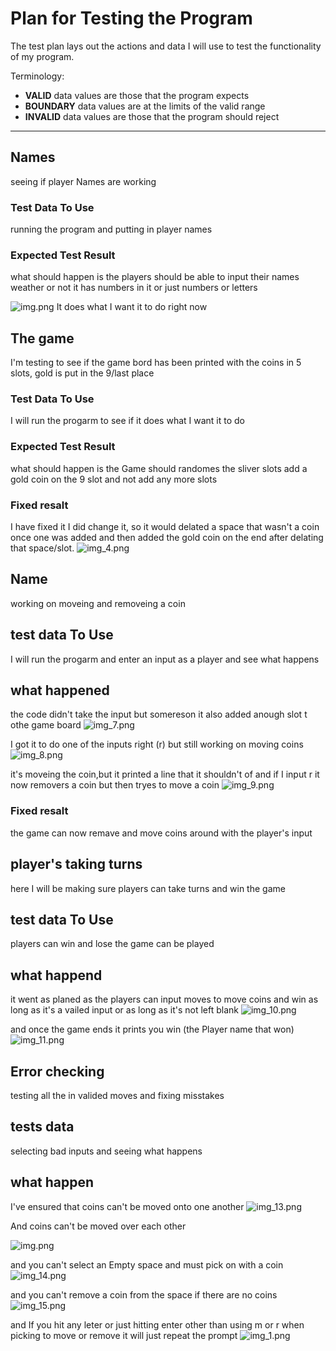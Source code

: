 # Plan for Testing the Program

The test plan lays out the actions and data I will use to test the functionality of my program.

Terminology:

- **VALID** data values are those that the program expects
- **BOUNDARY** data values are at the limits of the valid range
- **INVALID** data values are those that the program should reject

---

## Names

seeing if player Names are working

### Test Data To Use

running the program and putting in player names

### Expected Test Result

what should happen is the players should be
able to input their names weather or not it has 
numbers in it or just numbers or letters 

![img.png](screenshots/img.png)
 It does what I want it to do right now 


## The game

I'm testing to see if the game bord has been printed 
with the coins in 5 slots, gold is put in the 9/last place

### Test Data To Use
I will run the progarm to see if it does what I want it to do

### Expected Test Result

what should happen is the Game should randomes the sliver slots add a gold coin on the 9 slot and not
add any more slots
### Fixed resalt
I have fixed it I did change it, so it would delated a space that wasn't a coin once one was added
and then added the gold coin on the end after delating that space/slot.
![img_4.png](screenshots/img_4.png)


## Name 
working on moveing and removeing a coin

## test data To Use
I will run the progarm and enter an input as a player and see what happens


## what happened
the code didn't take the input but somereson it also added 
anough slot t othe game board
![img_7.png](screenshots/img_7.png)

I got it to do one of the inputs right (r)
but still working on moving coins 
![img_8.png](screenshots/img_8.png)

it's moveing the coin,but it printed a line that it shouldn't of
and if I input r it now removers a coin but then tryes to move a coin
![img_9.png](screenshots/img_9.png)

### Fixed resalt 
the game can now remave and move coins around with the player's input



## player's taking turns
 here I will be making sure players can take turns and win the game
 
## test data To Use
players can win and lose the game can be played 

## what happend 
it went as planed as the players can input moves to move coins and win
as long as it's a vailed  input or as long as it's not left blank 
![img_10.png](screenshots/img_10.png)


and once the game ends it prints you win (the Player name that won)
![img_11.png](screenshots/img_11.png)




## Error checking
testing all the in valided moves and fixing misstakes

## tests data 
selecting bad inputs and seeing what happens
## what happen
I've ensured that coins can't be moved onto one another 
![img_13.png](screenshots/img_13.png)



And coins can't be moved over each other

![img.png](img.png)


and you can't select an Empty space and must pick on with a coin
![img_14.png](screenshots/img_14.png)


and you can't remove a coin from the space if there are no coins
![img_15.png](screenshots/img_15.png)


and If you hit any leter or just hitting enter other than using m or r when picking to move or remove
it will just repeat the prompt
![img_1.png](img_1.png)

